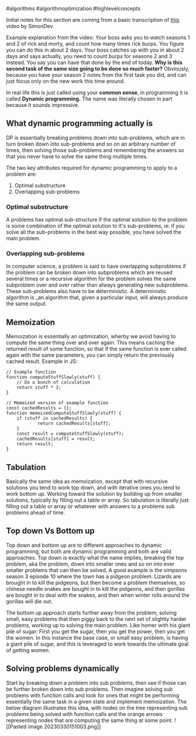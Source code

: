 #algorithms #algorithmoptimization #highlevelconcepts

Initial notes for this section are coming from a basic transcription of [this](https://www.youtube.com/watch?v=6z4ePR7YYa8) video by SimonDev.

Example explanation from the video: 
Your boss asks you to watch seasons 1 and 2 of rick and morty, and count how many times rick burps. You figure you can do this in about 2 days. Your boss catches up with you in about 2 days and says actually, you need to count burps for seasons 2 and 3 instead. You say you can have that done by the end of today. **Why is this second task of the same size going to be done so much faster?** Obviously, because you have your season 2 notes from the first task you did, and can just focus only on the new work this time around.

In real life this is just called using your **common sense**, in programming it is called **Dynamic programming.** The name was literally chosen in part because it sounds impressive.

## What dynamic programming actually is
DP is essentially breaking problems down into sub-problems, which are in turn broken down into sub-problems and so on an arbitrary number of times, then solving those sub-problems and remembering the answers so that you never have to solve the same thing multiple times.

The two key attributes required for dynamic programming to apply to a problem are:
1. Optimal substructure
2. Overlapping sub-problems

### Optimal substructure
A problems has optimal sub-structure if the optimal solution to the problem is some combination of the optimal solution to it's sub-problems, ie: if you solve all the sub-problems in the best way possible, you have solved the main problem.

### Overlapping sub-problems
In computer science, a problem is said to have overlapping subproblems if the problem can be broken down into subproblems which are reused several times or a recursive algorithm for the problem solves the same subproblem over and over rather than always generating new subproblems. These sub-problems also have to be deterministic. A deterministic algorithm is _an algorithm that, given a particular input, will always produce the same output.

## Memoization
Memoization is essentially an optimization, wherby we avoid having to compute the same thing over and over again. This means caching the returned result of some function, so that if the same function is ever called again with the same parameters, you can simply return the previously cached result.
Example in JS:
```
// Example function
function computeStuffSlowly(stuff) {
	// Do a bunch of calculation
	return stuff * 2;
}

// Memoized version of example function
const cachedResults = {};
function memoizedComputeStuffSlowly(stuff) {
	if (stuff in cachedResults) {
			return cachedResults[stuff];
	}
	const result = computeStuffSlowly(stuff);
	cachedResults[stuff] = result;
	return result;	
}
```

## Tabulation
Basically the same idea as memoization, except that with recursive solutions you tend to work top down, and with iterative ones you tend to work bottom up. Working toward the solution by building up from smaller solutions, typically by filling out a table or array. So tabulation is literally just filling out a table or array or whatever with answers to a problems sub problems ahead of time.

## Top down Vs Bottom up
Top down and bottom up are to different approaches to dynamic programming, but both are dynamic programming and both are valid approaches. Top down is exactly what the name implies, breaking the top problem, aka the problem, down into smaller ones and so on into ever smaller problems that can then be solved. A good example is the simpsons season 3 episode 10 where the town has a pidgeon problem. Lizards are brought in to kill the pidgeons, but then become a problem themselves, so chinese needle snakes are bought in to kill the pidgeons, and then gorillas are bought in to deal with the snakes, and then when winter rolls around the gorillas will die out.

The bottom up approach starts further away from the problem, solving small, easy problems that then piggy back to the next set of slightly harder problems, working up to solving the main problem. Like homer with his giant pile of sugar: First you get the sugar, then you get the power, then you get the women. In this instance the base case, or small easy problem, is having a giant pile of sugar, and this is leveraged to work towards the ultimate goal of getting women.

## Solving problems dynamically
Start by breaking down a problem into sub problems, then see if those can be further broken down into sub problems. Then imagine solving sub problems with function calls and look for ones that might be performing essentially the same task in a given state and implement memoization. The below diagram illustrates this idea, with nodes on the tree representing sub problems being solved with function calls and the orange arrows representing nodes that are computing the same thing at some point.
![[Pasted image 20230330151003.png]]

